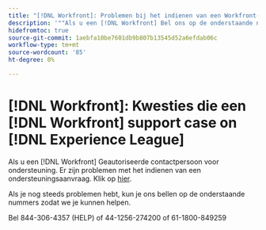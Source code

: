 ```yaml
---
title: "[!DNL Workfront]: Problemen bij het indienen van een Workfront-ondersteuningskwestie op Experience League"
description: '""Als u een [!DNL Workfront] Bel ons op de onderstaande nummers om u te helpen.'
hidefromtoc: true
source-git-commit: 1aebfa10be7601db9b807b13545d52a6efdab06c
workflow-type: tm+mt
source-wordcount: '85'
ht-degree: 0%

---
```



# [!DNL Workfront]: Kwesties die een [!DNL Workfront] support case on [!DNL Experience League]

Als u een [!DNL Workfront] Geautoriseerde contactpersoon voor ondersteuning. Er zijn problemen met het indienen van een ondersteuningsaanvraag. Klik op [hier](https://workfrontpartners.force.com/one/s/).

Als je nog steeds problemen hebt, kun je ons bellen op de onderstaande nummers zodat we je kunnen helpen.

Bel 844-306-4357 (HELP) of 44-1256-274200 of 61-1800-849259
